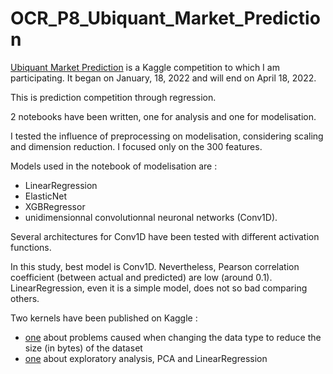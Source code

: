 # OCR_P8_Ubiquant_Market_Prediction
[Ubiquant Market Prediction](https://www.kaggle.com/competitions/ubiquant-market-prediction/overview) is a Kaggle competition to which I am participating. It began on January, 18, 2022 and will end on April 18, 2022.

This is prediction competition through regression.

2 notebooks have been written, one for analysis and one for modelisation.

I tested the influence of preprocessing on modelisation, considering scaling and dimension reduction. I focused only on the 300 features.

Models used in the notebook of modelisation are :
- LinearRegression
- ElasticNet
- XGBRegressor
- unidimensionnal convolutionnal neuronal networks (Conv1D).

Several architectures for Conv1D have been tested with different activation functions.

In this study, best model is Conv1D. Nevertheless, Pearson correlation coefficient (between actual and predicted) are low (around 0.1). LinearRegression, even it is a simple model, does not so bad comparing others. 

Two kernels have been published on Kaggle :
- [one](https://www.kaggle.com/code/larochemf/ubiquant-low-memory-use-be-careful) about problems caused when changing the data type to reduce the size (in bytes) of the dataset 
- [one](https://www.kaggle.com/code/larochemf/eda-pca-linearregression/notebook) about exploratory analysis, PCA and LinearRegression
